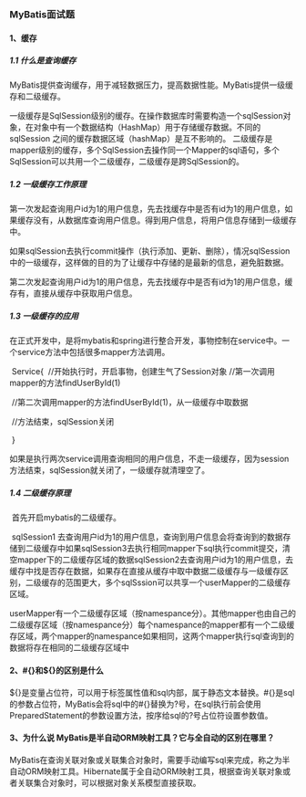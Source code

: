 ### MyBatis面试题

#### 1、缓存

##### 1.1  什么是查询缓存

​		MyBatis提供查询缓存，用于减轻数据压力，提高数据性能。MyBatis提供一级缓存和二级缓存。

​		一级缓存是SqlSession级别的缓存。在操作数据库时需要构造一个sqlSession对象，在对象中有一个数据结构（HashMap）用于存储缓存数据。不同的sqlSession 之间的缓存数据区域（hashMap）是互不影响的。
​		二级缓存是mapper级别的缓存，多个SqlSession去操作同一个Mapper的sql语句，多个SqlSession可以共用一个二级缓存，二级缓存是跨SqlSession的。



##### 1.2  一级缓存工作原理

​		第一次发起查询用户id为1的用户信息，先去找缓存中是否有id为1的用户信息，如果缓存没有，从数据库查询用户信息。得到用户信息，将用户信息存储到一级缓存中。

​		如果sqlSession去执行commit操作（执行添加、更新、删除），情况sqlSession中的一级缓存，这样做的目的为了让缓存中存储的是最新的信息，避免脏数据。

​		第二次发起查询用户id为1的用户信息，先去找缓存中是否有id为1的用户信息，缓存有，直接从缓存中获取用户信息。



##### 1.3  一级缓存的应用

​		在正式开发中，是将mybatis和spring进行整合开发，事物控制在service中。一个service方法中包括很多mapper方法调用。

​		Service{
​				//开始执行时，开启事物，创建生气了Session对象
​				//第一次调用mapper的方法findUserById(1)

​				//第二次调用mapper的方法findUserById(1)，从一级缓存中取数据

​				//方法结束，sqlSession关闭

​		}

​		如果是执行两次service调用查询相同的用户信息，不走一级缓存，因为session方法结束，sqlSession就关闭了，一级缓存就清理空了。



##### 1.4  二级缓存原理

​		首先开启mybatis的二级缓存。

​		sqlSession1 去查询用户id为1的用户信息，查询到用户信息会将查询到的数据存储到二级缓存中如果sqlSession3去执行相同mapper下sql执行commit提交，清空mapper下的二级缓存区域的数据sqlSession2去查询用户id为1的用户信息，去缓存中找是否存在数据，如果存在直接从缓存中取中数据二级缓存与一级缓存区别，二级缓存的范围更大，多个sqlSssion可以共享一个userMapper的二级缓存区域。

​		userMapper有一个二级缓存区域（按namespance分）。其他mapper也由自己的二级缓存区域（按namespance分）每个namespance的mapper都有一个二级缓存区域，两个mapper的namespance如果相同，这两个mapper执行sql查询到的数据将存在相同的二级缓存区域中



#### 2、#{}和${}的区别是什么

​		${}是变量占位符，可以用于标签属性值和sql内部，属于静态文本替换。\#{}是sql的参数占位符，MyBatis会将sql中的#{}替换为?号，在sql执行前会使用PreparedStatement的参数设置方法，按序给sql的?号占位符设置参数值。



#### 3、为什么说 MyBatis是半自动ORM映射工具？它与全自动的区别在哪里？

​		MyBatis在查询关联对象或关联集合对象时，需要手动编写sql来完成，称之为半自动ORM映射工具。Hibernate属于全自动ORM映射工具，根据查询关联对象或者关联集合对象时，可以根据对象关系模型直接获取。

